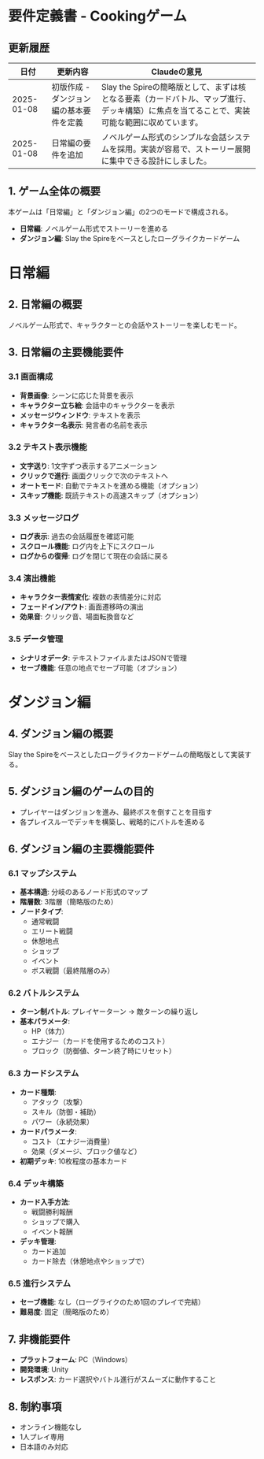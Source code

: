 # 要件定義書 - Cookingゲーム

## 更新履歴
| 日付 | 更新内容 | Claudeの意見 |
|------|----------|--------------|
| 2025-01-08 | 初版作成 - ダンジョン編の基本要件を定義 | Slay the Spireの簡略版として、まずは核となる要素（カードバトル、マップ進行、デッキ構築）に焦点を当てることで、実装可能な範囲に収めています。 |
| 2025-01-08 | 日常編の要件を追加 | ノベルゲーム形式のシンプルな会話システムを採用。実装が容易で、ストーリー展開に集中できる設計にしました。 |

## 1. ゲーム全体の概要
本ゲームは「日常編」と「ダンジョン編」の2つのモードで構成される。
- **日常編**: ノベルゲーム形式でストーリーを進める
- **ダンジョン編**: Slay the Spireをベースとしたローグライクカードゲーム

# 日常編

## 2. 日常編の概要
ノベルゲーム形式で、キャラクターとの会話やストーリーを楽しむモード。

## 3. 日常編の主要機能要件

### 3.1 画面構成
- **背景画像**: シーンに応じた背景を表示
- **キャラクター立ち絵**: 会話中のキャラクターを表示
- **メッセージウィンドウ**: テキストを表示
- **キャラクター名表示**: 発言者の名前を表示

### 3.2 テキスト表示機能
- **文字送り**: 1文字ずつ表示するアニメーション
- **クリックで進行**: 画面クリックで次のテキストへ
- **オートモード**: 自動でテキストを進める機能（オプション）
- **スキップ機能**: 既読テキストの高速スキップ（オプション）

### 3.3 メッセージログ
- **ログ表示**: 過去の会話履歴を確認可能
- **スクロール機能**: ログ内を上下にスクロール
- **ログからの復帰**: ログを閉じて現在の会話に戻る

### 3.4 演出機能
- **キャラクター表情変化**: 複数の表情差分に対応
- **フェードイン/アウト**: 画面遷移時の演出
- **効果音**: クリック音、場面転換音など

### 3.5 データ管理
- **シナリオデータ**: テキストファイルまたはJSONで管理
- **セーブ機能**: 任意の地点でセーブ可能（オプション）

# ダンジョン編

## 4. ダンジョン編の概要
Slay the Spireをベースとしたローグライクカードゲームの簡略版として実装する。

## 5. ダンジョン編のゲームの目的
- プレイヤーはダンジョンを進み、最終ボスを倒すことを目指す
- 各プレイスルーでデッキを構築し、戦略的にバトルを進める

## 6. ダンジョン編の主要機能要件

### 6.1 マップシステム
- **基本構造**: 分岐のあるノード形式のマップ
- **階層数**: 3階層（簡略版のため）
- **ノードタイプ**:
  - 通常戦闘
  - エリート戦闘
  - 休憩地点
  - ショップ
  - イベント
  - ボス戦闘（最終階層のみ）

### 6.2 バトルシステム
- **ターン制バトル**: プレイヤーターン → 敵ターンの繰り返し
- **基本パラメータ**:
  - HP（体力）
  - エナジー（カードを使用するためのコスト）
  - ブロック（防御値、ターン終了時にリセット）

### 6.3 カードシステム
- **カード種類**:
  - アタック（攻撃）
  - スキル（防御・補助）
  - パワー（永続効果）
- **カードパラメータ**:
  - コスト（エナジー消費量）
  - 効果（ダメージ、ブロック値など）
- **初期デッキ**: 10枚程度の基本カード

### 6.4 デッキ構築
- **カード入手方法**:
  - 戦闘勝利報酬
  - ショップで購入
  - イベント報酬
- **デッキ管理**:
  - カード追加
  - カード除去（休憩地点やショップで）

### 6.5 進行システム
- **セーブ機能**: なし（ローグライクのため1回のプレイで完結）
- **難易度**: 固定（簡略版のため）

## 7. 非機能要件
- **プラットフォーム**: PC（Windows）
- **開発環境**: Unity
- **レスポンス**: カード選択やバトル進行がスムーズに動作すること

## 8. 制約事項
- オンライン機能なし
- 1人プレイ専用
- 日本語のみ対応